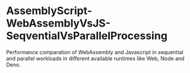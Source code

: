 # AssemblyScript-WebAssemblyVsJS-SeqventialVsParallelProcessing
Performance comparation of WebAssembly and Javascript in sequential and parallel workloads in different available runtimes like Web, Node and Deno. 
